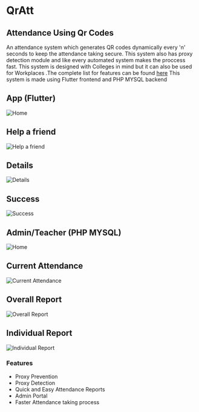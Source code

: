 # QrAtt
Attendance Using Qr Codes
------------
An attendance system which generates QR codes dynamically every 'n' seconds to keep the attendance taking secure. This system also has proxy detection module and like every automated system makes the proccess fast. This system is designed with Colleges in mind but it can also be used for Workplaces .The complete list for features can be found [here](#features)
This system is made using Flutter frontend and PHP MYSQL backend

App (Flutter)
------------

![Home](screenshots/App_Dashboard.png "Home")


Help a friend
------------
![Help a friend](screenshots/App_Help.png "Help a friend")


Details
------------
![Details](screenshots/App_Details.png "Details")


Success
------------
![Success](screenshots/App_Success.png "Success")


Admin/Teacher (PHP MYSQL)
------------
![Home](screenshots/Portal_Dashboard.png "Home")

Current Attendance
------------
![Current Attendance](screenshots/Portal_Current_Attendance.png "Current Attendance")

Overall Report
------------
![Overall Report](screenshots/Portal_Overall.png "Overall Report")

Individual Report
------------
![Individual Report](screenshots/Portal_Detail.png "Individual Report")

### Features
- Proxy Prevention
- Proxy Detection
- Quick and Easy Attendance Reports
- Admin Portal
- Faster Attendance taking process
